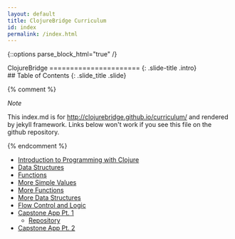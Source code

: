 ```yaml
---
layout: default
title: ClojureBridge Curriculum
id: index
permalink: /index.html
---
```


{::options parse_block_html="true" /}

<section>
ClojureBridge
======================
{: .slide-title .intro}
</section>

 <section>
## Table of Contents
{: .slide_title .slide}

{% comment %}

_Note_

This index.md is for http://clojurebridge.github.io/curriculum/
and rendered by jekyll framework.
Links below won't work if you see this file on the github repository.

{% endcomment %}

* [Introduction to Programming with Clojure](outline/intro.html)
* [Data Structures](outline/data_structures.html)
* [Functions](outline/functions.html)
* [More Simple Values](outline/simple_values2.html)
* [More Functions](outline/functions2.html)
* [More Data Structures](outline/data_structures2.html)
* [Flow Control and Logic](outline/flow_control.html)
* [Capstone App Pt. 1](https://github.com/ClojureBridge/drawing/blob/master/curriculum/first-program.md)
    * [Repository](https://github.com/ClojureBridge/drawing/blob/master/README.md)
* [Capstone App Pt. 2](https://github.com/ClojureBridge/drawing/blob/master/curriculum/create-something.md)
</section>
